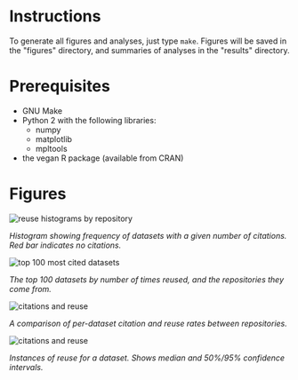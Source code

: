 Instructions
============

To generate all figures and analyses, just type `make`. Figures will be saved in 
the "figures" directory, and summaries of analyses in the "results" directory.


Prerequisites
=============

* GNU Make
* Python 2 with the following libraries:
    * numpy
    * matplotlib
    * mpltools
* the vegan R package (available from CRAN)


Figures
=======

![reuse histograms by repository](https://raw.github.com/bendmorris/1000-datasets/master/figures/repo_histograms_reuse.png)

*Histogram showing frequency of datasets with a given number of citations. Red 
bar indicates no citations.*

![top 100 most cited datasets](https://raw.github.com/bendmorris/1000-datasets/master/figures/most_cited_datasets.png)

*The top 100 datasets by number of times reused, and the repositories they come from.*

![citations and reuse](https://raw.github.com/bendmorris/1000-datasets/master/figures/repo_comparison.png)

*A comparison of per-dataset citation and reuse rates between repositories.*

![citations and reuse](https://raw.github.com/bendmorris/1000-datasets/master/figures/reuse_over_time.png)

*Instances of reuse for a dataset. Shows median and 50%/95% confidence intervals.*